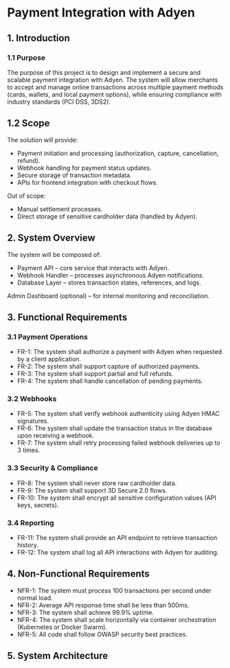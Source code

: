 # Payment Integration with Adyen
  
## 1. Introduction
### 1.1 Purpose

The purpose of this project is to design and implement a secure and scalable payment integration with Adyen. The system will allow merchants to accept and manage online transactions across multiple payment methods (cards, wallets, and local payment options), while ensuring compliance with industry standards (PCI DSS, 3DS2).

## 1.2 Scope

The solution will provide:
- Payment initiation and processing (authorization, capture, cancellation, refund).
- Webhook handling for payment status updates.
- Secure storage of transaction metadata.
- APIs for frontend integration with checkout flows.

Out of scope:

- Manual settlement processes.
- Direct storage of sensitive cardholder data (handled by Adyen).

## 2. System Overview

The system will be composed of:

- Payment API – core service that interacts with Adyen.
- Webhook Handler – processes asynchronous Adyen notifications.
- Database Layer – stores transaction states, references, and logs.

Admin Dashboard (optional) – for internal monitoring and reconciliation.

## 3. Functional Requirements
### 3.1 Payment Operations

- FR-1: The system shall authorize a payment with Adyen when requested by a client application.
- FR-2: The system shall support capture of authorized payments.
- FR-3: The system shall support partial and full refunds.
- FR-4: The system shall handle cancellation of pending payments.

### 3.2 Webhooks

- FR-5: The system shall verify webhook authenticity using Adyen HMAC signatures.
- FR-6: The system shall update the transaction status in the database upon receiving a webhook.
- FR-7: The system shall retry processing failed webhook deliveries up to 3 times.

### 3.3 Security & Compliance

- FR-8: The system shall never store raw cardholder data.
- FR-9: The system shall support 3D Secure 2.0 flows.
- FR-10: The system shall encrypt all sensitive configuration values (API keys, secrets).

### 3.4 Reporting

- FR-11: The system shall provide an API endpoint to retrieve transaction history.
- FR-12: The system shall log all API interactions with Adyen for auditing.

## 4. Non-Functional Requirements

- NFR-1: The system must process 100 transactions per second under normal load.
- NFR-2: Average API response time shall be less than 500ms.
- NFR-3: The system shall achieve 99.9% uptime.
- NFR-4: The system shall scale horizontally via container orchestration (Kubernetes or Docker Swarm).
- NFR-5: All code shall follow OWASP security best practices.

## 5. System Architecture

